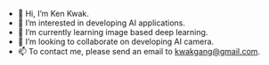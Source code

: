 - 👋 Hi, I’m Ken Kwak.
- 👀 I’m interested in developing AI applications.
- 🌱 I’m currently learning image based deep learning.
- 💞️ I’m looking to collaborate on developing AI camera.
- 📫 To contact me, please send an email to kwakgang@gmail.com.

<!---
kwakgang/kwakgang is a ✨ special ✨ repository because its `README.md` (this file) appears on your GitHub profile.
You can click the Preview link to take a look at your changes.
--->
